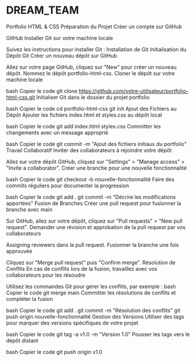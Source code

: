 # DREAM_TEAM
Portfolio HTML & CSS
Préparation du Projet
Créer un compte sur GitHub

GitHub
Installer Git sur votre machine locale

Suivez les instructions pour installer Git : Installation de Git
Initialisation du Dépôt Git
Créer un nouveau dépôt sur GitHub

Allez sur votre page GitHub, cliquez sur "New" pour créer un nouveau dépôt.
Nommez le dépôt portfolio-html-css.
Cloner le dépôt sur votre machine locale

bash
Copier le code
git clone https://github.com/votre-utilisateur/portfolio-html-css.git
Initialiser Git dans le dossier du projet portfolio

bash
Copier le code
cd portfolio-html-css
git init
Ajout des Fichiers au Dépôt
Ajouter les fichiers index.html et styles.css au dépôt local

bash
Copier le code
git add index.html styles.css
Committer les changements avec un message approprié

bash
Copier le code
git commit -m "Ajout des fichiers initiaux du portfolio"
Travail Collaboratif
Inviter des collaborateurs à rejoindre votre dépôt

Allez sur votre dépôt GitHub, cliquez sur "Settings" > "Manage access" > "Invite a collaborator".
Créer une branche pour une nouvelle fonctionnalité

bash
Copier le code
git checkout -b nouvelle-fonctionnalité
Faire des commits réguliers pour documenter la progression

bash
Copier le code
git add .
git commit -m "Décrire les modifications apportées"
Fusion de Branches
Créer une pull request pour fusionner la branche avec main

Sur GitHub, allez sur votre dépôt, cliquez sur "Pull requests" > "New pull request".
Demander une révision et approbation de la pull request par vos collaborateurs

Assigning reviewers dans la pull request.
Fusionner la branche une fois approuvée

Cliquez sur "Merge pull request" puis "Confirm merge".
Résolution de Conflits
En cas de conflits lors de la fusion, travaillez avec vos collaborateurs pour les résoudre

Utilisez les commandes Git pour gérer les conflits, par exemple :
bash
Copier le code
git merge main
Committer les résolutions de conflits et compléter la fusion

bash
Copier le code
git add .
git commit -m "Résolution des conflits"
git push origin nouvelle-fonctionnalité
Gestion des Versions
Utiliser des tags pour marquer des versions spécifiques de votre projet

bash
Copier le code
git tag -a v1.0 -m "Version 1.0"
Pousser les tags vers le dépôt distant

bash
Copier le code
git push origin v1.0
